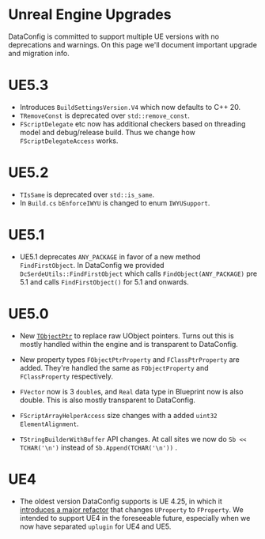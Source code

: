 # Unreal Engine Upgrades

DataConfig is committed to support multiple UE versions with no deprecations and warnings. On this page we'll document important upgrade and migration info.

# UE5.3

* Introduces `BuildSettingsVersion.V4` which now defaults to C++ 20.
* `TRemoveConst` is deprecated over `std::remove_const`.
* `FScriptDelegate` etc now has additional checkers based on threading model and debug/release build. Thus we change how `FScriptDelegateAccess` works.

# UE5.2

* `TIsSame` is deprecated over `std::is_same`.
* In `Build.cs` `bEnforceIWYU` is changed to enum `IWYUSupport`.

# UE5.1

* UE5.1 deprecates `ANY_PACKAGE` in favor of a new method `FindFirstObject`. In DataConfig we provided `DcSerdeUtils::FindFirstObject` which calls `FindObject(ANY_PACKAGE)` pre 5.1 and calls `FindFirstObject()` for 5.1 and onwards. 

# UE5.0

* New [`TObjectPtr`][2] to replace raw UObject pointers. Turns out this is mostly handled within the engine and is transparent to DataConfig.

* New property types `FObjectPtrProperty` and `FClassPtrProperty` are added. They're handled the same as `FObjectProperty` and `FClassProperty` respectively.

* `FVector` now is 3 `double`s, and `Real` data type in Blueprint now is also double. This is also mostly transparent to DataConfig.

* `FScriptArrayHelperAccess` size changes with a added `uint32 ElementAlignment`.

* `TStringBuilderWithBuffer` API changes. At call sites we now do `Sb << TCHAR('\n')` instead of `Sb.Append(TCHAR('\n'))` .

# UE4

* The oldest version DataConfig supports is UE 4.25, in which it [introduces a major refactor][1] that changes `UProperty` to `FProperty`. We intended to support UE4 in the foreseeable future, especially when we now have separated `uplugin` for UE4 and UE5.


[1]:https://docs.unrealengine.com/4.27/en-US/WhatsNew/Builds/ReleaseNotes/4_25/#new:uobjectpropertyoptimizations
[2]:https://docs.unrealengine.com/5.0/en-US/unreal-engine-5-migration-guide/#c++objectpointerproperties